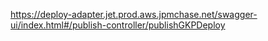 https://deploy-adapter.jet.prod.aws.jpmchase.net/swagger-ui/index.html#/publish-controller/publishGKPDeploy





